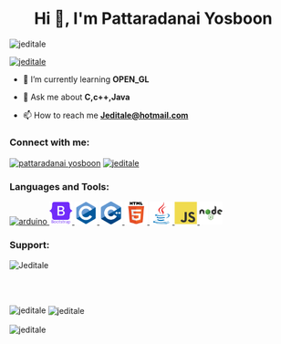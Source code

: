 <h1 align="center">Hi 👋, I'm Pattaradanai Yosboon</h1>
<p align="left"> <img src="https://komarev.com/ghpvc/?username=jeditale&label=Profile%20views&color=0e75b6&style=flat" alt="jeditale" /> </p>

<p align="left"> <a href="https://github.com/ryo-ma/github-profile-trophy"><img src="https://github-profile-trophy.vercel.app/?username=jeditale" alt="jeditale" /></a> </p>

- 🌱 I’m currently learning **OPEN_GL**

- 💬 Ask me about **C,c++,Java**

- 📫 How to reach me **Jeditale@hotmail.com**

<h3 align="left">Connect with me:</h3>
<p align="left">
<a href="https://fb.com/pattaradanai yosboon" target="blank"><img align="center" src="https://raw.githubusercontent.com/rahuldkjain/github-profile-readme-generator/master/src/images/icons/Social/facebook.svg" alt="pattaradanai yosboon" height="30" width="40" /></a>
<a href="https://instagram.com/jeditale" target="blank"><img align="center" src="https://raw.githubusercontent.com/rahuldkjain/github-profile-readme-generator/master/src/images/icons/Social/instagram.svg" alt="jeditale" height="30" width="40" /></a>
</p>

<h3 align="left">Languages and Tools:</h3>
<p align="left"> <a href="https://www.arduino.cc/" target="_blank" rel="noreferrer"> <img src="https://cdn.worldvectorlogo.com/logos/arduino-1.svg" alt="arduino" width="40" height="40"/> </a> <a href="https://getbootstrap.com" target="_blank" rel="noreferrer"> <img src="https://raw.githubusercontent.com/devicons/devicon/master/icons/bootstrap/bootstrap-plain-wordmark.svg" alt="bootstrap" width="40" height="40"/> </a> <a href="https://www.cprogramming.com/" target="_blank" rel="noreferrer"> <img src="https://raw.githubusercontent.com/devicons/devicon/master/icons/c/c-original.svg" alt="c" width="40" height="40"/> </a> <a href="https://www.w3schools.com/cpp/" target="_blank" rel="noreferrer"> <img src="https://raw.githubusercontent.com/devicons/devicon/master/icons/cplusplus/cplusplus-original.svg" alt="cplusplus" width="40" height="40"/> </a> <a href="https://www.w3.org/html/" target="_blank" rel="noreferrer"> <img src="https://raw.githubusercontent.com/devicons/devicon/master/icons/html5/html5-original-wordmark.svg" alt="html5" width="40" height="40"/> </a> <a href="https://www.java.com" target="_blank" rel="noreferrer"> <img src="https://raw.githubusercontent.com/devicons/devicon/master/icons/java/java-original.svg" alt="java" width="40" height="40"/> </a> <a href="https://developer.mozilla.org/en-US/docs/Web/JavaScript" target="_blank" rel="noreferrer"> <img src="https://raw.githubusercontent.com/devicons/devicon/master/icons/javascript/javascript-original.svg" alt="javascript" width="40" height="40"/> </a> <a href="https://nodejs.org" target="_blank" rel="noreferrer"> <img src="https://raw.githubusercontent.com/devicons/devicon/master/icons/nodejs/nodejs-original-wordmark.svg" alt="nodejs" width="40" height="40"/> </a> </p>

<h3 align="left">Support:</h3>
<p><a href="https://ko-fi.com/Jeditale"> <img align="left" src="https://cdn.ko-fi.com/cdn/kofi3.png?v=3" height="50" width="210" alt="Jeditale" /></a></p><br><br>

<br><p><img align="left" src="https://github-readme-stats.vercel.app/api/top-langs?username=jeditale&show_icons=true&locale=en&layout=compact" alt="jeditale" /></p>

<p>&nbsp;<img align="center" src="https://github-readme-stats.vercel.app/api?username=jeditale&show_icons=true&locale=en" alt="jeditale" /></p>

<p><img align="center" src="https://github-readme-streak-stats.herokuapp.com/?user=jeditale&" alt="jeditale" /></p>
